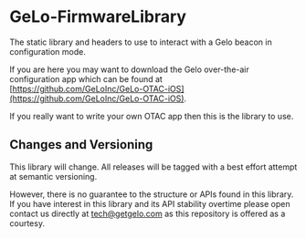 # GeLo-FirmwareLibrary

The static library and headers to use to interact with a Gelo beacon in configuration mode.

If you are here you may want to download the Gelo over-the-air configuration app which can be found at [https://github.com/GeLoInc/GeLo-OTAC-iOS](https://github.com/GeLoInc/GeLo-OTAC-iOS).

If you really want to write your own OTAC app then this is the library to use.

## Changes and Versioning

This library will change. All releases will be tagged with a best effort attempt at semantic versioning.

However, there is no guarantee to the structure or APIs found in this library. If you have interest in this library and its API stability overtime please open contact us directly at tech@getgelo.com as this repository is offered as a courtesy.
